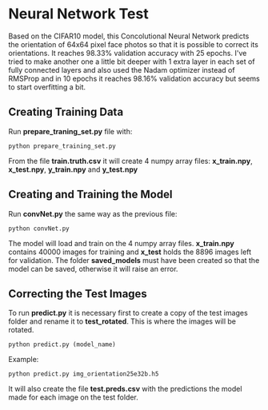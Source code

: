 # Neural Network Test

Based on the CIFAR10 model, this Concolutional Neural Network predicts the orientation of 64x64 pixel face photos so that it is possible to correct its orientations.
It reaches 98.33% validation accuracy with 25 epochs. I've tried to make another one a little bit deeper with 1 extra layer in each set of fully connected layers 
and also used the Nadam optimizer instead of RMSProp and in 10 epochs it reaches 98.16% validation accuracy but seems to start overfitting a bit.

## Creating Training Data

Run **prepare_traning_set.py** file with:
```
python prepare_training_set.py
```

From the file **train.truth.csv** it will create 4 numpy array files: **x_train.npy**, **x_test.npy**, **y_train.npy** and **y_test.npy**

## Creating and Training the Model

Run **convNet.py** the same way as the previous file:
```
python convNet.py
```

The model will load and train on the 4 numpy array files. **x_train.npy** contains 40000 images for training and **x_test** holds the 8896 images left 
for validation. The folder **saved_models** must have been created so that the model can be saved, otherwise it will raise an error.

## Correcting the Test Images

To run **predict.py** it is necessary first to create a copy of the test images folder and rename it to **test_rotated**. This is where the images will be rotated.
```
python predict.py (model_name)
```
Example:
```
python predict.py img_orientation25e32b.h5
```
It will also create the file **test.preds.csv** with the predictions the model made for each image on the test folder.
